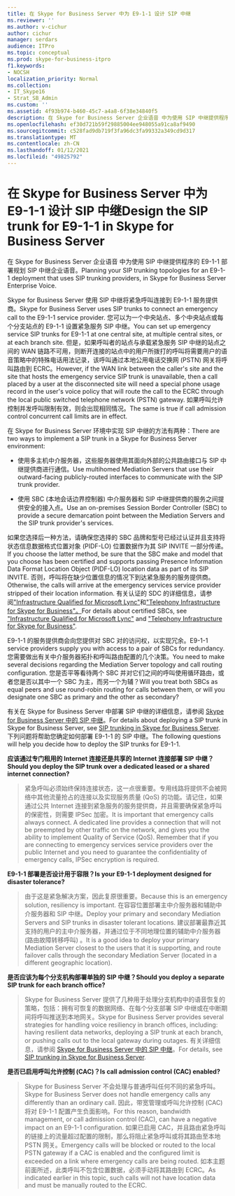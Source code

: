 ```yaml
---
title: 在 Skype for Business Server 中为 E9-1-1 设计 SIP 中继
ms.reviewer: ''
ms.author: v-cichur
author: cichur
manager: serdars
audience: ITPro
ms.topic: conceptual
ms.prod: skype-for-business-itpro
f1.keywords:
- NOCSH
localization_priority: Normal
ms.collection:
- IT_Skype16
- Strat_SB_Admin
ms.custom: ''
ms.assetid: 4f93b974-b460-45c7-a4a8-6f38e34840f5
description: 在 Skype for Business Server 企业语音 中为使用 SIP 中继提供程序的 E9-1-1 部署规划 SIP 中继企业语音。
ms.openlocfilehash: ef30d721b59f29885004ee948055a91ca8af9490
ms.sourcegitcommit: c528fad9db719f3fa96dc3fa99332a349cd9d317
ms.translationtype: MT
ms.contentlocale: zh-CN
ms.lasthandoff: 01/12/2021
ms.locfileid: "49825792"
---
```

# <a name="design-the-sip-trunk-for-e9-1-1-in-skype-for-business-server"></a><span data-ttu-id="33c39-103">在 Skype for Business Server 中为 E9-1-1 设计 SIP 中继</span><span class="sxs-lookup"><span data-stu-id="33c39-103">Design the SIP trunk for E9-1-1 in Skype for Business Server</span></span>
 
<span data-ttu-id="33c39-104">在 Skype for Business Server 企业语音 中为使用 SIP 中继提供程序的 E9-1-1 部署规划 SIP 中继企业语音。</span><span class="sxs-lookup"><span data-stu-id="33c39-104">Planning your SIP trunking topologies for an E9-1-1 deployment that uses SIP trunking providers, in Skype for Business Server Enterprise Voice.</span></span>
  
<span data-ttu-id="33c39-105">Skype for Business Server 使用 SIP 中继将紧急呼叫连接到 E9-1-1 服务提供商。</span><span class="sxs-lookup"><span data-stu-id="33c39-105">Skype for Business Server uses SIP trunks to connect an emergency call to the E9-1-1 service provider.</span></span> <span data-ttu-id="33c39-106">您可以为一个中央站点、多个中央站点或每个分支站点的 E9-1-1 设置紧急服务 SIP 中继。</span><span class="sxs-lookup"><span data-stu-id="33c39-106">You can set up emergency service SIP trunks for E9-1-1 at one central site, at multiple central sites, or at each branch site.</span></span> <span data-ttu-id="33c39-107">但是，如果呼叫者的站点与承载紧急服务 SIP 中继的站点之间的 WAN 链路不可用，则断开连接的站点中的用户所拨打的呼叫将需要用户的语音策略中的特殊电话用法记录，该呼叫通过本地公用电话交换网 (PSTN) 网关将呼叫路由到 ECRC。</span><span class="sxs-lookup"><span data-stu-id="33c39-107">However, if the WAN link between the caller's site and the site that hosts the emergency service SIP trunk is unavailable, then a call placed by a user at the disconnected site will need a special phone usage record in the user's voice policy that will route the call to the ECRC through the local public switched telephone network (PSTN) gateway.</span></span> <span data-ttu-id="33c39-108">如果呼叫允许控制并发呼叫限制有效，则会出现相同情况。</span><span class="sxs-lookup"><span data-stu-id="33c39-108">The same is true if call admission control concurrent call limits are in effect.</span></span>
  
<span data-ttu-id="33c39-109">在 Skype for Business Server 环境中实现 SIP 中继的方法有两种：</span><span class="sxs-lookup"><span data-stu-id="33c39-109">There are two ways to implement a SIP trunk in a Skype for Business Server environment:</span></span>
  
- <span data-ttu-id="33c39-110">使用多主机中介服务器，这些服务器使用其面向外部的公共路由接口与 SIP 中继提供商进行通信。</span><span class="sxs-lookup"><span data-stu-id="33c39-110">Use multihomed Mediation Servers that use their outward-facing publicly-routed interfaces to communicate with the SIP trunk provider.</span></span>
    
- <span data-ttu-id="33c39-111">使用 SBC (本地会话边界控制器) 中介服务器和 SIP 中继提供商的服务之间提供安全的接入点。</span><span class="sxs-lookup"><span data-stu-id="33c39-111">Use an on-premises Session Border Controller (SBC) to provide a secure demarcation point between the Mediation Servers and the SIP trunk provider's services.</span></span>
    
<span data-ttu-id="33c39-112">如果您选择后一种方法，请确保您选择的 SBC 品牌和型号已经过认证并且支持将状态信息数据格式位置对象 (PIDF-LO) 位置数据作为其 SIP INVITE 一部分传递。</span><span class="sxs-lookup"><span data-stu-id="33c39-112">If you choose the latter method, be sure that the SBC make and model that you choose has been certified and supports passing Presence Information Data Format Location Object (PIDF-LO) location data as part of its SIP INVITE.</span></span> <span data-ttu-id="33c39-113">否则，呼叫将在缺少位置信息的情况下到达紧急服务的服务提供商。</span><span class="sxs-lookup"><span data-stu-id="33c39-113">Otherwise, the calls will arrive at the emergency services service provider stripped of their location information.</span></span> <span data-ttu-id="33c39-114">有关认证的 SDC 的详细信息，请参阅["Infrastructure Qualified for Microsoft Lync"](https://go.microsoft.com/fwlink/p/?LinkId=248425)和["Telephony Infrastructure for Skype for Business"。](https://docs.microsoft.com/SkypeForBusiness/certification/infra-gateways)</span><span class="sxs-lookup"><span data-stu-id="33c39-114">For details about certified SBCs, see   ["Infrastructure Qualified for Microsoft Lync"](https://go.microsoft.com/fwlink/p/?LinkId=248425) and ["Telephony Infrastructure for Skype for Business"](https://docs.microsoft.com/SkypeForBusiness/certification/infra-gateways).</span></span> 
  
<span data-ttu-id="33c39-115">E9-1-1 的服务提供商会向您提供对 SBC 对的访问权，以实现冗余。</span><span class="sxs-lookup"><span data-stu-id="33c39-115">E9-1-1 service providers supply you with access to a pair of SBCs for redundancy.</span></span> <span data-ttu-id="33c39-116">您需要做出有关中介服务器拓扑和呼叫路由配置的几个决策。</span><span class="sxs-lookup"><span data-stu-id="33c39-116">You need to make several decisions regarding the Mediation Server topology and call routing configuration.</span></span> <span data-ttu-id="33c39-117">您是否平等看待两个 SBC 并对它们之间的呼叫使用循环路由，或者您是否以其中一个 SBC 为主，而另一个为辅？</span><span class="sxs-lookup"><span data-stu-id="33c39-117">Will you treat both SBCs as equal peers and use round-robin routing for calls between them, or will you designate one SBC as primary and the other as secondary?</span></span>
  
<span data-ttu-id="33c39-118">有关在 Skype for Business Server 中部署 SIP 中继的详细信息，请参阅 [Skype for Business Server 中的 SIP 中继](sip-trunking.md)。</span><span class="sxs-lookup"><span data-stu-id="33c39-118">For details about deploying a SIP trunk in Skype for Business Server, see [SIP trunking in Skype for Business Server](sip-trunking.md).</span></span> <span data-ttu-id="33c39-119">下列问题将帮助您确定如何部署 E9-1-1 的 SIP 中继。</span><span class="sxs-lookup"><span data-stu-id="33c39-119">The following questions will help you decide how to deploy the SIP trunks for E9-1-1.</span></span>
  
 <span data-ttu-id="33c39-120">**应该通过专门租用的 Internet 连接还是共享的 Internet 连接部署 SIP 中继？**</span><span class="sxs-lookup"><span data-stu-id="33c39-120">**Should you deploy the SIP trunk over a dedicated leased or a shared internet connection?**</span></span>
  
> <span data-ttu-id="33c39-p105">紧急呼叫必须始终保持连接状态，这一点很重要。专用线路将提供不会被网络中其他流量抢占的连接以及实现服务质量 (QoS) 的功能。请记住，如果通过公共 Internet 连接到紧急服务的服务提供商，并且需要确保紧急呼叫的保密性，则需要 IPSec 加密。</span><span class="sxs-lookup"><span data-stu-id="33c39-p105">It is important that emergency calls always connect. A dedicated line provides a connection that will not be preempted by other traffic on the network, and gives you the ability to implement Quality of Service (QoS). Remember that if you are connecting to emergency services service providers over the public Internet and you need to guarantee the confidentiality of emergency calls, IPSec encryption is required.</span></span> 
    
 <span data-ttu-id="33c39-124">**E9-1-1 部署是否设计用于容限？**</span><span class="sxs-lookup"><span data-stu-id="33c39-124">**Is your E9-1-1 deployment designed for disaster tolerance?**</span></span>
  
> <span data-ttu-id="33c39-125">由于这是紧急解决方案，因此复原很重要。</span><span class="sxs-lookup"><span data-stu-id="33c39-125">Because this is an emergency solution, resiliency is important.</span></span> <span data-ttu-id="33c39-126">在容容位置部署主中介服务器和辅助中介服务器和 SIP 中继。</span><span class="sxs-lookup"><span data-stu-id="33c39-126">Deploy your primary and secondary Mediation Servers and SIP trunks in disaster tolerant locations.</span></span> <span data-ttu-id="33c39-127">建议部署最靠近其支持的用户的主中介服务器，并通过位于不同地理位置的辅助中介服务器 (路由故障转移呼叫) 。</span><span class="sxs-lookup"><span data-stu-id="33c39-127">It is a good idea to deploy your primary Mediation Server closest to the users that it is supporting, and route failover calls through the secondary Mediation Server (located in a different geographic location).</span></span> 
    
 <span data-ttu-id="33c39-128">**是否应该为每个分支机构部署单独的 SIP 中继？**</span><span class="sxs-lookup"><span data-stu-id="33c39-128">**Should you deploy a separate SIP trunk for each branch office?**</span></span>
  
> <span data-ttu-id="33c39-129">Skype for Business Server 提供了几种用于处理分支机构中的语音恢复的策略，包括：拥有可恢复的数据网络、在每个分支部署 SIP 中继或在中断期间将呼叫推送到本地网关。</span><span class="sxs-lookup"><span data-stu-id="33c39-129">Skype for Business Server provides several strategies for handling voice resiliency in branch offices, including: having resilient data networks, deploying a SIP trunk at each branch, or pushing calls out to the local gateway during outages.</span></span> <span data-ttu-id="33c39-130">有关详细信息，请参阅 [Skype for Business Server 中的 SIP 中继](sip-trunking.md)。</span><span class="sxs-lookup"><span data-stu-id="33c39-130">For details, see [SIP trunking in Skype for Business Server](sip-trunking.md).</span></span>
    
 <span data-ttu-id="33c39-131">**是否已启用呼叫允许控制 (CAC)？**</span><span class="sxs-lookup"><span data-stu-id="33c39-131">**Is call admission control (CAC) enabled?**</span></span>
  
> <span data-ttu-id="33c39-132">Skype for Business Server 不会处理与普通呼叫任何不同的紧急呼叫。</span><span class="sxs-lookup"><span data-stu-id="33c39-132">Skype for Business Server does not handle emergency calls any differently than an ordinary call.</span></span> <span data-ttu-id="33c39-133">因此，带宽管理或呼叫允许控制 (CAC) 将对 E9-1-1 配置产生负面影响。</span><span class="sxs-lookup"><span data-stu-id="33c39-133">For this reason, bandwidth management, or call admission control (CAC), can have a negative impact on an E9-1-1 configuration.</span></span> <span data-ttu-id="33c39-134">如果已启用 CAC，并且路由紧急呼叫的链接上的流量超过配置的限制，那么将阻止紧急呼叫或将其路由至本地 PSTN 网关。</span><span class="sxs-lookup"><span data-stu-id="33c39-134">Emergency calls will be blocked or routed to the local PSTN gateway if a CAC is enabled and the configured limit is exceeded on a link where emergency calls are being routed.</span></span> <span data-ttu-id="33c39-135">如本主题前面所述，此类呼叫不包含位置数据，必须手动将其路由到 ECRC。</span><span class="sxs-lookup"><span data-stu-id="33c39-135">As indicated earlier in this topic, such calls will not have location data and must be manually routed to the ECRC.</span></span>
    

